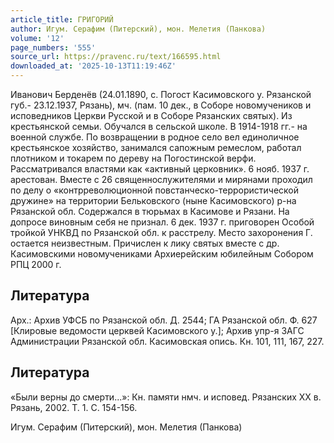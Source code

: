 ```yaml
---
article_title: ГРИГОРИЙ
author: Игум. Серафим (Питерский), мон. Мелетия (Панкова)
volume: '12'
page_numbers: '555'
source_url: https://pravenc.ru/text/166595.html
downloaded_at: '2025-10-13T11:19:46Z'
---
```


Иванович Берденёв (24.01.1890, с. Погост Касимовского у. Рязанской губ.- 23.12.1937, Рязань), мч. (пам. 10 дек., в Соборе новомучеников и исповедников Церкви Русской и в Соборе Рязанских святых). Из крестьянской семьи. Обучался в сельской школе. В 1914-1918 гг.- на военной службе. По возвращении в родное село вел единоличное крестьянское хозяйство, занимался сапожным ремеслом, работал плотником и токарем по дереву на Погостинской верфи. Рассматривался властями как «активный церковник». 6 нояб. 1937 г. арестован. Вместе с 26 священнослужителями и мирянами проходил по делу о «контрреволюционной повстанческо-террористической дружине» на территории Бельковского (ныне Касимовского) р-на Рязанской обл. Содержался в тюрьмах в Касимове и Рязани. На допросе виновным себя не признал. 6 дек. 1937 г. приговорен Особой тройкой УНКВД по Рязанской обл. к расстрелу. Место захоронения Г. остается неизвестным. Причислен к лику святых вместе с др. Касимовскими новомучениками Архиерейским юбилейным Собором РПЦ 2000 г.

## Литература

Арх.: Архив УФСБ по Рязанской обл. Д. 2544; ГА Рязанской обл. Ф. 627 [Клировые ведомости церквей Касимовского у.]; Архив упр-я ЗАГС Администрации Рязанской обл. Касимовская опись. Кн. 101, 111, 167, 227.

## Литература

«Были верны до смерти...»: Кн. памяти нмч. и исповед. Рязанских ХХ в. Рязань, 2002. Т. 1. С. 154-156.

Игум. Серафим (Питерский), мон. Мелетия (Панкова)
